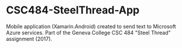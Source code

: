 # CSC484-SteelThread-App
Mobile application (Xamarin.Android) created to send text to Microsoft Azure services.  Part of the Geneva College CSC 484 "Steel Thread" assignment (2017).
